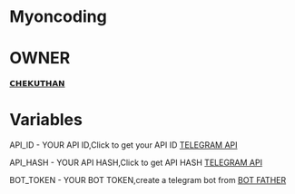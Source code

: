 # Myoncoding 





# OWNER
<a href='https://t.me/Lion_098765'> 𝗖𝗛𝗘𝗞𝗨𝗧𝗛𝗔𝗡</a>







# Variables 

 API_ID    - YOUR API ID,Click to get your API ID <a href="https://my.telegram.org/apps"> TELEGRAM API</a>

 API_HASH  - YOUR API HASH,Click to get API HASH <a href="https://my.telegram.org/apps"> TELEGRAM API</a>

 BOT_TOKEN - YOUR BOT TOKEN,create a telegram bot from <a href="https://telegram.dog/BotFather"> BOT FATHER</a>














